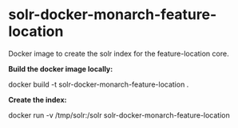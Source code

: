 # solr-docker-monarch-feature-location
Docker image to create the solr index for the feature-location core.

**Build the docker image locally:**

docker build -t solr-docker-monarch-feature-location .

**Create the index:**

docker run -v /tmp/solr:/solr solr-docker-monarch-feature-location